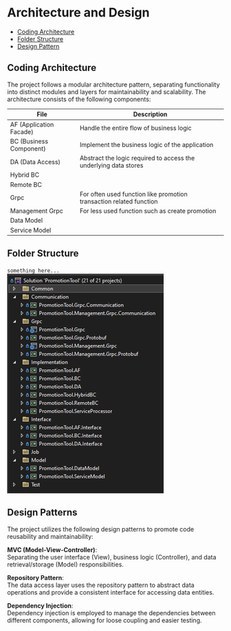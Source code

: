 # Architecture and Design
- [Coding Architecture](#coding-architecture)
- [Folder Structure](#folder-structure)
- [Design Pattern](#design-patterns)

## Coding Architecture
The project follows a modular architecture pattern, separating functionality into distinct modules and layers for maintainability and scalability. The architecture consists of the following components:

| File | Description |
| ------ | ------ |
| AF (Application Facade) | Handle the entire flow of business logic |
| BC (Business Component) | Implement the business logic of the application |
| DA (Data Access) | Abstract the logic required to access the underlying data stores |
| Hybrid BC |  |
| Remote BC |  |
| Grpc | For often used function like promotion transaction related function |
| Management Grpc | For less used function such as create promotion |
| Data Model |  |
| Service Model |  |

## Folder Structure
`something here...`  
<img src="folder-structure.png">

## Design Patterns
The project utilizes the following design patterns to promote code reusability and maintainability:

**MVC (Model-View-Controller)**:  
Separating the user interface (View), business logic (Controller), and data retrieval/storage (Model) responsibilities.

**Repository Pattern**:  
The data access layer uses the repository pattern to abstract data operations and provide a consistent interface for accessing data entities.

**Dependency Injection**:  
Dependency injection is employed to manage the dependencies between different components, allowing for loose coupling and easier testing.
